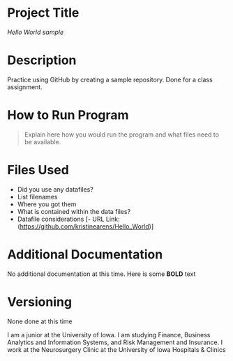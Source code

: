 # Project Title
_Hello World sample_
# Description
Practice using GitHub by creating a sample repository. Done for a class assignment. 
# How to Run Program
> Explain here how you would run the program and what files need to be available.
# Files Used
- Did you use any datafiles?
- List filenames
- Where you got them
- What is contained within the data files?
- Datafile considerations
[- URL Link:(https://github.com/kristinearens/Hello_World)]
# Additional Documentation
No additional documentation at this time. Here is some **BOLD** text
# Versioning 
None done at this time

 I am a junior at the University of Iowa.
 I am studying Finance, Business Analytics and Information Systems, and Risk Management and Insurance. 
 I work at the Neurosurgery Clinic at the University of Iowa Hospitals & Clinics 
